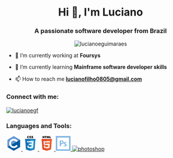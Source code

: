 <h1 align="center">Hi 👋, I'm Luciano</h1>
<h3 align="center">A passionate software developer from Brazil</h3>

<p align="center"> <img src="https://komarev.com/ghpvc/?username=lucianoeguimaraes&label=Profile%20views&color=0e75b6&style=flat" alt="lucianoeguimaraes" /> </p>

- 🔭 I’m currently working at **Foursys**

- 🌱 I’m currently learning **Mainframe software developer skills**

- 📫 How to reach me **lucianofilho0805@gmail.com**

<h3 align="left">Connect with me:</h3>
<p align="left">
<a href="https://linkedin.com/in/lucianoegf" target="blank"><img align="center" src="https://raw.githubusercontent.com/rahuldkjain/github-profile-readme-generator/master/src/images/icons/Social/linked-in-alt.svg" alt="lucianoegf" height="30" width="40" /></a>
</p>

<h3 align="left">Languages and Tools:</h3>
<p align="left"> <a href="https://www.cprogramming.com/" target="_blank" rel="noreferrer"> <img src="https://raw.githubusercontent.com/devicons/devicon/master/icons/c/c-original.svg" alt="c" width="40" height="40"/> </a> <a href="https://www.w3schools.com/css/" target="_blank" rel="noreferrer"> <img src="https://raw.githubusercontent.com/devicons/devicon/master/icons/css3/css3-original-wordmark.svg" alt="css3" width="40" height="40"/> </a> <a href="https://www.w3.org/html/" target="_blank" rel="noreferrer"> <img src="https://raw.githubusercontent.com/devicons/devicon/master/icons/html5/html5-original-wordmark.svg" alt="html5" width="40" height="40"/> </a> <a href="https://www.photoshop.com/en" target="_blank" rel="noreferrer"> <img src="https://raw.githubusercontent.com/devicons/devicon/master/icons/photoshop/photoshop-line.svg" alt="photoshop" width="40" height="40"/> </a> <a href="" target="_blank" rel="noreferrer"> <img src="https://i.imgur.com/IcmRcbk.png" alt="photoshop" width="60" height="40"/> </a></p>




